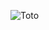 ![Toto](https://github.com/ottohellwig/ottohellwig/assets/105997582/9f0bb29c-3a41-4f59-8207-50f3721c4626)
